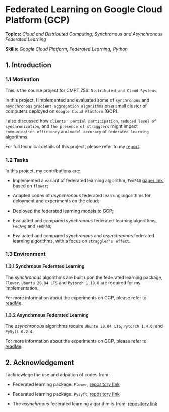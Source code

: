 # Federated Learning on Google Cloud Platform (GCP)

**Topics:** _Cloud and Distributed Computing_, _Synchronous and Asynchronous Federated Learning_

**Skills:** _Google Cloud Platform_, _Federated Learning_, _Python_

## 1. Introduction

### 1.1 Motivation

This is the course project for CMPT 756: `Distributed and Cloud Systems`.

In this project, I implemented and evaluated some of `synchronous` and `asynchronous` `gradient aggregation algorithms` on a small cluster of computers deployed on `Google Cloud Platform` (GCP).

I also discussed how `clients' partial participation`, `reduced level of synchronization`, and `the presence of stragglers` might impact `communication efficiency` and `model accuracy` of `federated learning` algorithms.

For full technical details of this project, please refer to my [report](FinalReport.pdf).

### 1.2 Tasks

In this project, my contributions are:

- Implemented a variant of federated learning algorithm, `FedPAQ` [paper link](https://arxiv.org/pdf/1909.13014.pdf), based on `flower`;

- Adapted codes of _asynchronous_ federated learning algorithms for deloyment and experiments on the cloud;

- Deployed the federated learning models to GCP;

- Evaluated and compared _synchronous_ federated learning algorithms, `FedAvg` and `FedPAQ`;

- Evaluated and compared _synchronous_ and _asynchronous_ federated learning algorithms, with a focus on `straggler's effect`.

### 1.3 Environment

#### 1.3.1 Synchrnous Federated Learning

The _synchronous_ algorithms are built upon the federated learning package, `Flower`. `Ubuntu 20.04 LTS` and `Pytorch 1.10.0` are required for my implementation.

For more information about the experiments on GCP, please refer to [readMe](ReadME_1.txt).

#### 1.3.2 Asynchrnous Federated Learning

The _asynchronous_ algorithms require `Ubuntu 20.04 LTS`, `Pytorch 1.4.0`, and `PySyft 0.2.4`.

For more information about the experiments on GCP, please refer to [readMe](ReadME_2.txt).

## 2. Acknowledgement

I acknowlege the use and adpation of codes from:

- Federated learning package: `Flower`; [repository link](https://github.com/adap/flower)

- Federated learning package: `Pysyft`; [repository link](https://github.com/OpenMined/PySyft)

- The _asynchrnous_ federated learning algorithm is from: [repository link](https://github.com/diwangs/asynchronous-federated-learning)

